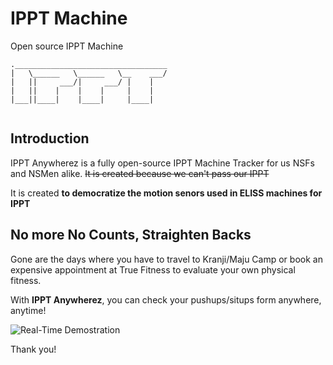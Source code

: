 # IPPT Machine
Open source IPPT Machine

```
.__________________________________
|   \______   \______   \__    ___/
|   ||     ___/|     ___/ |    |   
|   ||    |    |    |     |    |   
|___||____|    |____|     |____|   
                                                                                                                                                                                            
```
## Introduction
IPPT Anywherez is a fully open-source IPPT Machine Tracker for us NSFs and NSMen alike. ~~It is created because we can't pass our IPPT~~ 

It is created **to democratize the motion senors used in ELISS machines for IPPT**

## No more No Counts, Straighten Backs
Gone are the days where you have to travel to Kranji/Maju Camp or book an expensive appointment at True Fitness to evaluate your own physical fitness. 

With **IPPT Anywherez**, you can check your pushups/situps form anywhere, anytime! 

![Real-Time Demostration](https://github.com/btjm123/ippt-machine/blob/master/output.gif)


Thank you!






